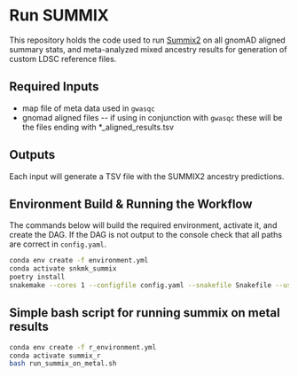 # Run SUMMIX
This repository holds the code used to run [Summix2](https://github.com/hendriau/Summix) on all gnomAD aligned summary stats, and meta-analyzed mixed ancestry results for generation of custom LDSC reference files. 

## Required Inputs
* map file of meta data used in `gwasqc`
* gnomad aligned files -- if using in conjunction with `gwasqc` these will be the files ending with *_aligned_results.tsv

## Outputs
Each input will generate a TSV file with the SUMMIX2 ancestry predictions. 

## Environment Build & Running the Workflow
The commands below will build the required environment, activate it, and create the DAG. If the DAG is not output to the console check that all paths are correct in `config.yaml`. 

```bash
conda env create -f environment.yml
conda activate snkmk_summix
poetry install
snakemake --cores 1 --configfile config.yaml --snakefile Snakefile --use-conda --conda-frontend conda --dry-run
```

## Simple bash script for running summix on metal results
```bash
conda env create -f r_environment.yml
conda activate summix_r
bash run_summix_on_metal.sh
```

